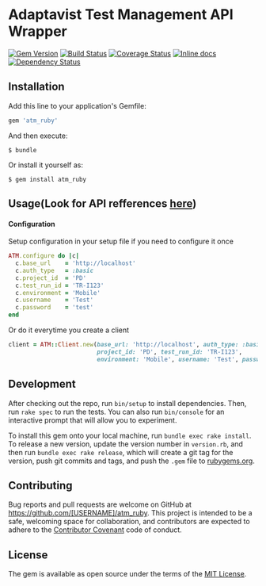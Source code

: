 # Adaptavist Test Management API Wrapper
[![Gem Version](https://badge.fury.io/rb/atm_ruby.svg)](https://badge.fury.io/rb/atm_ruby)
[![Build Status](https://travis-ci.org/automation-wizards/atm_ruby.svg?branch=master)](https://travis-ci.org/automation-wizards/atm_ruby)
[![Coverage Status](https://coveralls.io/repos/github/automation-wizards/atm_ruby/badge.svg?branch=master)](https://coveralls.io/github/automation-wizards/atm_ruby?branch=master)
[![Inline docs](http://inch-ci.org/github/automation-wizards/atm_ruby.svg?branch=master)](http://inch-ci.org/github/automation-wizards/atm_ruby)
[![Dependency Status](https://gemnasium.com/badges/github.com/automation-wizards/atm_ruby.svg)](https://gemnasium.com/github.com/automation-wizards/atm_ruby)

## Installation

Add this line to your application's Gemfile:

```ruby
gem 'atm_ruby'
```

And then execute:

    $ bundle

Or install it yourself as:

    $ gem install atm_ruby

## Usage(Look for API refferences [here](https://www.kanoah.com/docs/public-api/1.0/))

#### Configuration

Setup configuration in your setup file if you need to configure it once
```ruby
ATM.configure do |c|
  c.base_url    = 'http://localhost'
  c.auth_type   = :basic
  c.project_id  = 'PD'
  c.test_run_id = 'TR-I123'
  c.environment = 'Mobile'
  c.username    = 'Test'
  c.password    = 'test'
end
```

Or do it everytime you create a client
```ruby
client = ATM::Client.new(base_url: 'http://localhost', auth_type: :basic, 
                         project_id: 'PD', test_run_id: 'TR-I123', 
                         environment: 'Mobile', username: 'Test', password: 'test')
```

## Development

After checking out the repo, run `bin/setup` to install dependencies. Then, run `rake spec` to run the tests. You can also run `bin/console` for an interactive prompt that will allow you to experiment.

To install this gem onto your local machine, run `bundle exec rake install`. To release a new version, update the version number in `version.rb`, and then run `bundle exec rake release`, which will create a git tag for the version, push git commits and tags, and push the `.gem` file to [rubygems.org](https://rubygems.org).

## Contributing

Bug reports and pull requests are welcome on GitHub at https://github.com/[USERNAME]/atm_ruby. This project is intended to be a safe, welcoming space for collaboration, and contributors are expected to adhere to the [Contributor Covenant](http://contributor-covenant.org) code of conduct.


## License

The gem is available as open source under the terms of the [MIT License](http://opensource.org/licenses/MIT).
